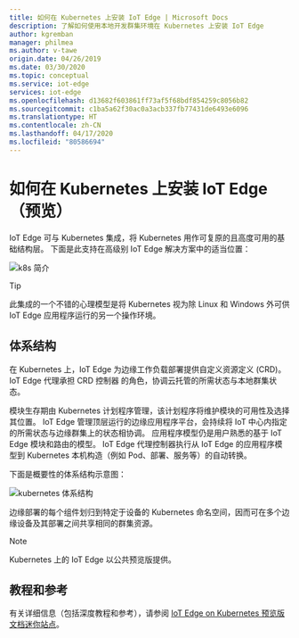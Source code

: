 ```yaml
---
title: 如何在 Kubernetes 上安装 IoT Edge | Microsoft Docs
description: 了解如何使用本地开发群集环境在 Kubernetes 上安装 IoT Edge
author: kgremban
manager: philmea
ms.author: v-tawe
origin.date: 04/26/2019
ms.date: 03/30/2020
ms.topic: conceptual
ms.service: iot-edge
services: iot-edge
ms.openlocfilehash: d13682f603861ff73af5f68bdf854259c8056b82
ms.sourcegitcommit: c1ba5a62f30ac0a3acb337fb77431de6493e6096
ms.translationtype: HT
ms.contentlocale: zh-CN
ms.lasthandoff: 04/17/2020
ms.locfileid: "80586694"
---
```

# <a name="how-to-install-iot-edge-on-kubernetes-preview"></a>如何在 Kubernetes 上安装 IoT Edge（预览）

IoT Edge 可与 Kubernetes 集成，将 Kubernetes 用作可复原的且高度可用的基础结构层。 下面是此支持在高级别 IoT Edge 解决方案中的适当位置：

![k8s 简介](./media/how-to-install-iot-edge-kubernetes/kubernetes-model.png)

>[!TIP]
>此集成的一个不错的心理模型是将 Kubernetes 视为除 Linux 和 Windows 外可供 IoT Edge 应用程序运行的另一个操作环境。

## <a name="architecture"></a>体系结构 
在 Kubernetes 上，IoT Edge 为边缘工作负载部署提供自定义资源定义  (CRD)。 IoT Edge 代理承担 CRD 控制器  的角色，协调云托管的所需状态与本地群集状态。

模块生存期由 Kubernetes 计划程序管理，该计划程序将维护模块的可用性及选择其位置。 IoT Edge 管理顶层运行的边缘应用程序平台，会持续将 IoT 中心内指定的所需状态与边缘群集上的状态相协调。 应用程序模型仍是用户熟悉的基于 IoT Edge 模块和路由的模型。 IoT Edge 代理控制器执行从 IoT Edge 的应用程序模型到 Kubernetes 本机构造（例如 Pod、部署、服务等）的自动转换。 

下面是概要性的体系结构示意图：

![kubernetes 体系结构](./media/how-to-install-iot-edge-kubernetes/publicpreview-refresh-kubernetes.png)

边缘部署的每个组件划归到特定于设备的 Kubernetes 命名空间，因而可在多个边缘设备及其部署之间共享相同的群集资源。

>[!NOTE]
>Kubernetes 上的 IoT Edge 以公共预览版提供。

## <a name="tutorials-and-references"></a>教程和参考 

有关详细信息（包括深度教程和参考），请参阅 [IoT Edge on Kubernetes 预览版文档迷你站点](https://microsoft.github.io/iotedge-k8s-doc/)。
